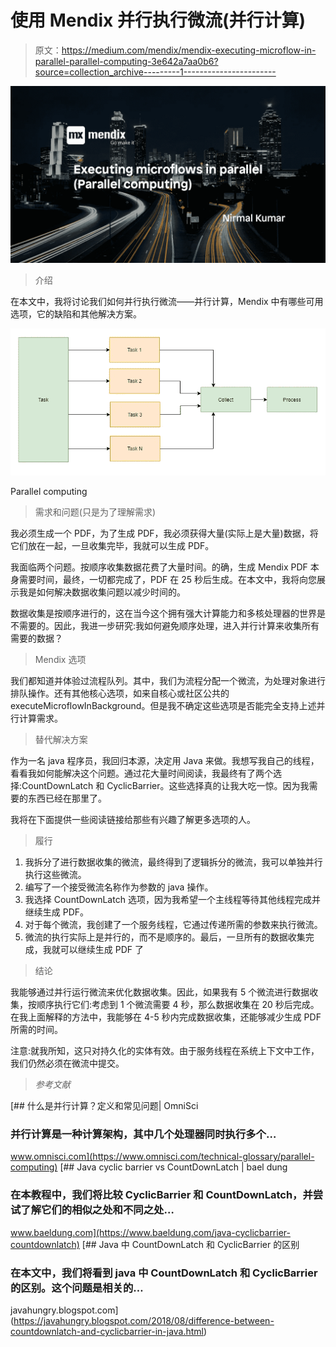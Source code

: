 # 使用 Mendix 并行执行微流(并行计算)

> 原文：<https://medium.com/mendix/mendix-executing-microflow-in-parallel-parallel-computing-3e642a7aa0b6?source=collection_archive---------1----------------------->

![](img/0d1f03e526f7499bc450b6e943234f8b.png)

> 介绍

在本文中，我将讨论我们如何并行执行微流——并行计算，Mendix 中有哪些可用选项，它的缺陷和其他解决方案。

![](img/c15933ed7369d1d135faaeb19b85d49d.png)

Parallel computing

> 需求和问题(只是为了理解需求)

我必须生成一个 PDF，为了生成 PDF，我必须获得大量(实际上是大量)数据，将它们放在一起，一旦收集完毕，我就可以生成 PDF。

我面临两个问题。按顺序收集数据花费了大量时间。的确，生成 Mendix PDF 本身需要时间，最终，一切都完成了，PDF 在 25 秒后生成。在本文中，我将向您展示我是如何解决数据收集问题以减少时间的。

数据收集是按顺序进行的，这在当今这个拥有强大计算能力和多核处理器的世界是不需要的。因此，我进一步研究:我如何避免顺序处理，进入并行计算来收集所有需要的数据？

> Mendix 选项

我们都知道并体验过流程队列。其中，我们为流程分配一个微流，为处理对象进行排队操作。还有其他核心选项，如来自核心或社区公共的 executeMicroflowInBackground。但是我不确定这些选项是否能完全支持上述并行计算需求。

> 替代解决方案

作为一名 java 程序员，我回归本源，决定用 Java 来做。我想写我自己的线程，看看我如何能解决这个问题。通过花大量时间阅读，我最终有了两个选择:CountDownLatch 和 CyclicBarrier。这些选择真的让我大吃一惊。因为我需要的东西已经在那里了。

我将在下面提供一些阅读链接给那些有兴趣了解更多选项的人。

> 履行

1.  我拆分了进行数据收集的微流，最终得到了逻辑拆分的微流，我可以单独并行执行这些微流。
2.  编写了一个接受微流名称作为参数的 java 操作。
3.  我选择 CountDownLatch 选项，因为我希望一个主线程等待其他线程完成并继续生成 PDF。
4.  对于每个微流，我创建了一个服务线程，它通过传递所需的参数来执行微流。
5.  微流的执行实际上是并行的，而不是顺序的。最后，一旦所有的数据收集完成，我就可以继续生成 PDF 了

> 结论

我能够通过并行运行微流来优化数据收集。因此，如果我有 5 个微流进行数据收集，按顺序执行它们:考虑到 1 个微流需要 4 秒，那么数据收集在 20 秒后完成。在我上面解释的方法中，我能够在 4-5 秒内完成数据收集，还能够减少生成 PDF 所需的时间。

注意:就我所知，这只对持久化的实体有效。由于服务线程在系统上下文中工作，我们仍然必须在微流中提交。

> *参考文献*

[](https://www.omnisci.com/technical-glossary/parallel-computing) [## 什么是并行计算？定义和常见问题| OmniSci

### 并行计算是一种计算架构，其中几个处理器同时执行多个…

www.omnisci.com](https://www.omnisci.com/technical-glossary/parallel-computing) [](https://www.baeldung.com/java-cyclicbarrier-countdownlatch) [## Java cyclic barrier vs CountDownLatch | bael dung

### 在本教程中，我们将比较 CyclicBarrier 和 CountDownLatch，并尝试了解它们的相似之处和不同之处…

www.baeldung.com](https://www.baeldung.com/java-cyclicbarrier-countdownlatch)  [## Java 中 CountDownLatch 和 CyclicBarrier 的区别

### 在本文中，我们将看到 java 中 CountDownLatch 和 CyclicBarrier 的区别。这个问题是相关的…

javahungry.blogspot.com](https://javahungry.blogspot.com/2018/08/difference-between-countdownlatch-and-cyclicbarrier-in-java.html)